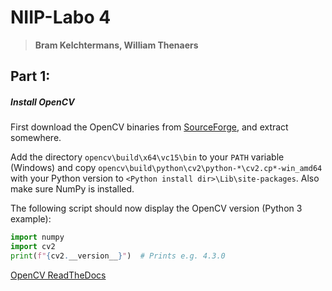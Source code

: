 # NIIP-Labo 4
> **Bram Kelchtermans, William Thenaers**

## Part 1: 

##### Install OpenCV

First download the OpenCV binaries from [SourceForge](https://sourceforge.net/projects/opencvlibrary/files/4.3.0/), and extract somewhere.

Add the directory `opencv\build\x64\vc15\bin` to your `PATH` variable (Windows) and copy `opencv\build\python\cv2\python-*\cv2.cp*-win_amd64` with your Python version to `<Python install dir>\Lib\site-packages`. Also make sure NumPy is installed.

The following script should now display the OpenCV version (Python 3 example):

```python
import numpy
import cv2
print(f"{cv2.__version__}")  # Prints e.g. 4.3.0
```

[OpenCV ReadTheDocs](https://opencv-python-tutroals.readthedocs.io/en/latest/py_tutorials/py_tutorials.html)